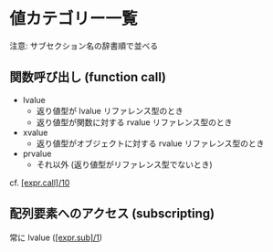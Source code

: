 # 値カテゴリー一覧

注意: サブセクション名の辞書順で並べる

## 関数呼び出し (function call)

* lvalue
  * 返り値型が lvalue リファレンス型のとき
  * 返り値型が関数に対する rvalue リファレンス型のとき
* xvalue
  * 返り値型がオブジェクトに対する rvalue リファレンス型のとき
* prvalue
  * それ以外 (返り値型がリファレンス型でないとき)

cf. [[expr.call]/10](https://timsong-cpp.github.io/cppwp/n3337/expr.call#10)

## 配列要素へのアクセス (subscripting)

常に lvalue ([[expr.sub]/1](https://timsong-cpp.github.io/cppwp/n3337/expr.sub#1))
